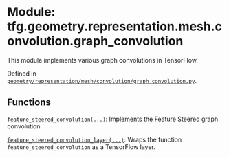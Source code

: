 <div itemscope itemtype="http://developers.google.com/ReferenceObject">
<meta itemprop="name" content="tfg.geometry.representation.mesh.convolution.graph_convolution" />
<meta itemprop="path" content="Stable" />
</div>

# Module: tfg.geometry.representation.mesh.convolution.graph_convolution

This module implements various graph convolutions in TensorFlow.



Defined in [`geometry/representation/mesh/convolution/graph_convolution.py`](https://github.com/tensorflow/agents/tree/master/tensorflow_graphics/geometry/representation/mesh/convolution/graph_convolution.py).

<!-- Placeholder for "Used in" -->


## Functions

[`feature_steered_convolution(...)`](../../../../../tfg/geometry/representation/mesh/convolution/graph_convolution/feature_steered_convolution.md): Implements the Feature Steered graph convolution.

[`feature_steered_convolution_layer(...)`](../../../../../tfg/geometry/representation/mesh/convolution/graph_convolution/feature_steered_convolution_layer.md): Wraps the function `feature_steered_convolution` as a TensorFlow layer.

